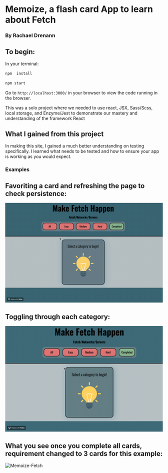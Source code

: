 # Memoize, a flash card App to learn about Fetch
### By Rachael Drenann

## To begin:
In your terminal:

```bash
npm  install
```

```bash
npm start
```

Go to `http://localhost:3000/` in your browser to view the code running in the browser.


This was a solo project where we needed to use react, JSX, Sass/Scss, local storage, and Enzyme/Jest to demonstrate our mastery and understanding of the framework React

## What I gained from this project
In making this site, I gained a much better understanding on testing specifically. I learned what needs to be tested and how to ensure your app is working as you would expect.
### Examples
## Favoriting a card and refreshing the page to check persistence:


![Memoize-Fetch](favorites.gif)
## Toggling through each category:


![Memoize-Fetch](Toggle.gif)
## What you see once you complete all cards, requirement changed to 3 cards for this example:


![Memoize-Fetch](Fetch.gif)

